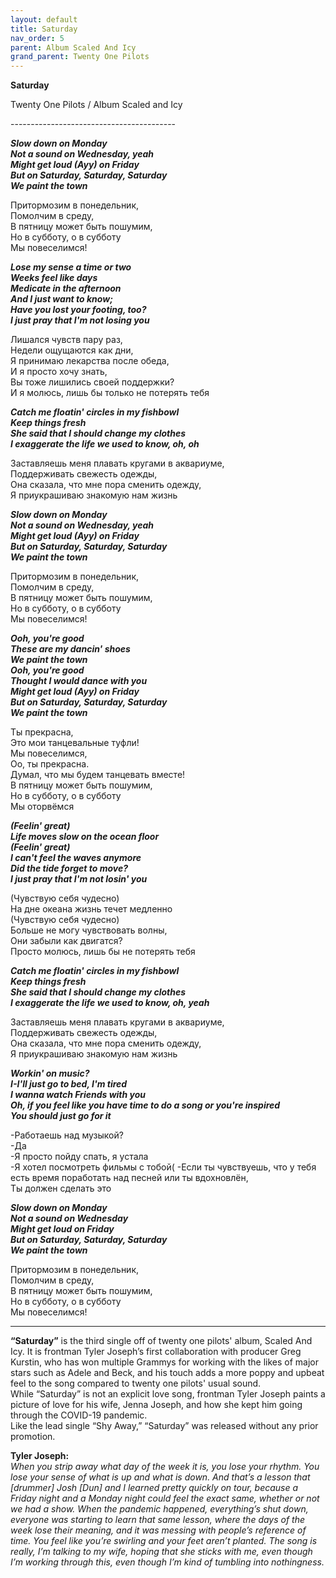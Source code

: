 ```yaml
---  
layout: default  
title: Saturday  
nav_order: 5  
parent: Album Scaled And Icy  
grand_parent: Twenty One Pilots  
---  
```


**Saturday**
<p>
Twenty One Pilots / Album Scaled and Icy
</p>  
-----------------------------------------

**_Slow down on Monday  
Not a sound on Wednesday, yeah  
Might get loud (Ayy) on Friday  
But on Saturday, Saturday, Saturday  
We paint the town_**  

Притормозим в понедельник,  
Помолчим в среду,  
В пятницу может быть пошумим,  
Но в субботу, о в субботу  
Мы повеселимся!  

**_Lose my sense a time or two  
Weeks feel like days  
Medicate in the afternoon  
And I just want to know;  
Have you lost your footing, too?  
I just pray that I'm not losing you_**  

Лишался чувств пару раз,  
Недели ощущаются как дни,  
Я принимаю лекарства после обеда,  
И я просто хочу знать,  
Вы тоже лишились своей поддержки?  
И я молюсь, лишь бы только не потерять тебя  

**_Catch me floatin' circles in my fishbowl  
Keep things fresh  
She said that I should change my clothes  
I exaggerate the life we used to know, oh, oh_**  

Заставляешь меня плавать кругами в аквариуме,  
Поддерживать свежесть одежды,  
Она сказала, что мне пора сменить одежду,  
Я приукрашиваю знакомую нам жизнь  

**_Slow down on Monday  
Not a sound on Wednesday, yeah  
Might get loud (Ayy) on Friday  
But on Saturday, Saturday, Saturday  
We paint the town_**  

Притормозим в понедельник,  
Помолчим в среду,  
В пятницу может быть пошумим,  
Но в субботу, о в субботу  
Мы повеселимся!  

**_Ooh, you're good  
These are my dancin' shoes  
We paint the town  
Ooh, you're good  
Thought I would dance with you  
Might get loud (Ayy) on Friday  
But on Saturday, Saturday, Saturday  
We paint the town_**  

Ты прекрасна,  
Это мои танцевальные туфли!  
Мы повеселимся,  
Оо, ты прекрасна.  
Думал, что мы будем танцевать вместе!  
В пятницу может быть пошумим,  
Но в субботу, о в субботу  
Мы оторвёмся  

**_(Feelin' great)  
Life moves slow on the ocean floor  
(Feelin' great)  
I can't feel the waves anymore  
Did the tide forget to move?  
I just pray that I'm not losin' you_**  

(Чувствую себя чудесно)  
На дне океана жизнь течет медленно  
(Чувствую себя чудесно)  
Больше не могу чувствовать волны,  
Они забыли как двигатся?  
Просто молюсь, лишь бы не потерять тебя  

**_Catch me floatin' circles in my fishbowl  
Keep things fresh  
She said that I should change my clothes  
I exaggerate the life we used to know, oh, yeah_**  

Заставляешь меня плавать кругами в аквариуме,  
Поддерживать свежесть одежды,  
Она сказала, что мне пора сменить одежду,  
Я приукрашиваю знакомую нам жизнь  

**_Workin' on music?  
I-I'll just go to bed, I'm tired  
I wanna watch Friends with you  
Oh, if you feel like you have time to do a song or you're inspired  
You should just go for it_**  

-Работаешь над музыкой?  
-Да  
-Я просто пойду спать, я устала  
-Я хотел посмотреть фильмы с тобой(
-Если ты чувствуешь, что у тебя есть время поработать над песней или ты вдохновлён,  
Ты должен сделать это

**_Slow down on Monday  
Not a sound on Wednesday  
Might get loud on Friday  
But on Saturday, Saturday, Saturday  
We paint the town_**  

Притормозим в понедельник,  
Помолчим в среду,  
В пятницу может быть пошумим,  
Но в субботу, о в субботу  
Мы повеселимся!  
- - -

**“Saturday”** is the third single off of twenty one pilots' album, Scaled And Icy. It is frontman Tyler Joseph’s first collaboration with producer Greg Kurstin, who has won multiple Grammys for working with the likes of major stars such as Adele and Beck, and his touch adds a more poppy and upbeat feel to the song compared to twenty one pilots' usual sound.  
While “Saturday” is not an explicit love song, frontman Tyler Joseph paints a picture of love for his wife, Jenna Joseph, and how she kept him going through the COVID-19 pandemic.  
Like the lead single “Shy Away,” “Saturday” was released without any prior promotion.  

**Tyler Joseph:**  
_When you strip away what day of the week it is, you lose your rhythm. You lose your sense of what is up and what is down. And that’s a lesson that [drummer] Josh [Dun] and I learned pretty quickly on tour, because a Friday night and a Monday night could feel the exact same, whether or not we had a show. When the pandemic happened, everything’s shut down, everyone was starting to learn that same lesson, where the days of the week lose their meaning, and it was messing with people’s reference of time. You feel like you’re swirling and your feet aren’t planted. The song is really, I’m talking to my wife, hoping that she sticks with me, even though I’m working through this, even though I’m kind of tumbling into nothingness._  
